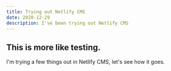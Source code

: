 ```yaml
---
title: Trying out Netlify CMS
date: 2020-12-29
description: I've been trying out Netlify CMS
---
```


## This is more like testing.

I'm trying a few things out in Netlify CMS, let's see how it goes.

